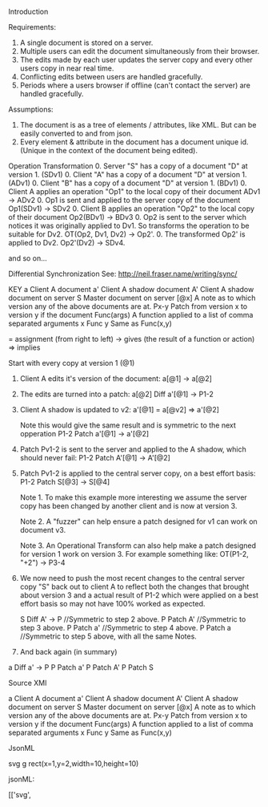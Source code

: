 Introduction

Requirements:
1. A single document is stored on a server.
2. Multiple users can edit the document simultaneously from their browser.
3. The edits made by each user updates the server copy
   and every other users copy in near real time. 
4. Conflicting edits between users are handled gracefully.
5. Periods where a users browser if offline (can't contact the server) are
   handled gracefully.
   
Assumptions:
1. The document is as a tree of elements / attributes, like XML. But can be 
   easily converted to and from json.
2. Every element & attribute in the document has a document unique id. 
   (Unique in the context of the document being edited).



Operation Transformation
0. Server "S" has a copy of a document "D" at version 1. (SDv1)
0. Client "A" has a copy of a document "D" at version 1. (ADv1)
0. Client "B" has a copy of a document "D" at version 1. (BDv1)
0. Client A applies an operation "Op1" to the local copy of their document ADv1 -> ADv2
0. Op1 is sent and applied to the server copy of the document Op1(SDv1) -> SDv2
0. Client B applies an operation "Op2" to the local copy of their document Op2(BDv1) -> BDv3
0. Op2 is sent to the server which notices it was originally applied to Dv1.
   So transforms the operation to be suitable for Dv2. OT(Op2, Dv1, Dv2) -> Op2'.
0. The transformed Op2' is applied to Dv2. Op2'(Dv2) -> SDv4.

and so on...



Differential Synchronization
See: http://neil.fraser.name/writing/sync/

KEY
a     Client A document
a'    Client A shadow document
A'    Client A shadow document on server
S     Master document on server
[@x]  A note as to which version any of the above documents are at.
Px-y  Patch from version x to version y if the document 
Func(args)  A function applied to a list of comma separated arguments 
x Func y    Same as Func(x,y)


=     assignment (from right to left)
->    gives (the result of a function or action)
=>    implies


Start with every copy at version 1 (@1)


1. Client A edits it's version of the document: 
   a[@1] -> a[@2]

2. The edits are turned into a patch: 
   a[@2] Diff a'[@1] -> P1-2
   
3. Client A shadow is updated to v2:
   a'[@1] = a[@v2] => a'[@2]
   
   Note this would give the same result and is symmetric to the next opperation
   P1-2 Patch a'[@1] -> a'[@2] 
   
4. Patch Pv1-2 is sent to the server and applied to the A shadow, which should never fail: 
   P1-2 Patch A'[@1] -> A'[@2]

5. Patch Pv1-2 is applied to the central server copy, on a best effort basis: 
   P1-2 Patch S[@3] -> S[@4]

   Note 1. To make this example more interesting we assume the server copy 
   has been changed by another client and is now at version 3.
   
   Note 2. A "fuzzer" can help ensure a patch designed for v1 can work on document v3.
   
   Note 3. An Operational Transform can also help make a patch designed for version 1 
   work on version 3. For example something like:
   OT(P1-2, "+2") -> P3-4
   
6. We now need to push the most recent changes to the central server copy "S" back out 
   to client A to reflect both the changes that brought about version 3 and a actual 
   result of P1-2 which were applied on a best effort basis so may not have 100% worked 
   as expected.
   
   S Diff A' -> P   //Symmetric to step 2 above.
   P Patch A'       //Symmetric to step 3 above.
   P Patch a'       //Symmetric to step 4 above.
   P Patch a        //Symmetric to step 5 above, with all the same Notes.
   
 7. And back again (in summary)
 
   a Diff a' -> P
   P Patch a'
   P Patch A'
   P Patch S
 



Source XMl

a     Client A document
a'    Client A shadow document
A'    Client A shadow document on server
S     Master document on server
[@x]  A note as to which version any of the above documents are at.
Px-y  Patch from version x to version y if the document 
Func(args)  A function applied to a list of comma separated arguments 
x Func y    Same as Func(x,y)


JsonML

svg
  g
    rect(x=1,y=2,width=10,height=10)
    
jsonML:

[['svg',
  

